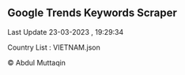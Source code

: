 

## Google Trends Keywords Scraper 
 
Last Update 23-03-2023 , 19:29:34

Country List :
VIETNAM.json



© Abdul Muttaqin 
